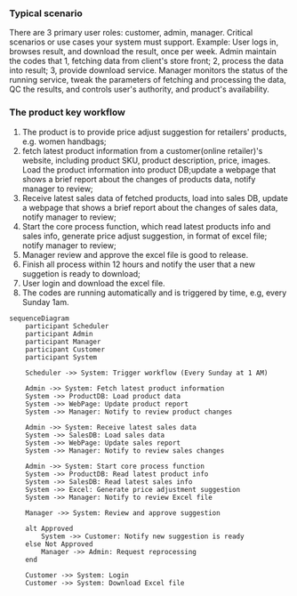 ### Typical scenario
There are 3 primary user roles: customer, admin, manager.
Critical scenarios or use cases your system must support.
Example:
User logs in, browses result, and download the result, once per week.
Admin maintain the codes that 1, fetching data from client's store front; 2, process the data into result; 3, provide download service.
Manager monitors the status of the running service, tweak the parameters of fetching and processing the data, QC the results, and controls user's authority, and product's availability.


### The product key workflow
1. The product is to provide price adjust suggestion for retailers' products, e.g. women handbags;
2. fetch latest product information from a customer(online retailer)'s website, including product SKU, product description, price, images. Load the product information into product DB;update a webpage that shows a brief report about the changes of products data, notify manager to review;
3. Receive latest sales data of fetched products, load into sales DB, update a webpage that shows a brief report about the changes of sales data, notify manager to review; 
4. Start the core process function, which read latest products info and sales info, generate price adjust suggestion, in format of excel file; notify manager to review;
5. Manager review and approve the excel file is good to release.
6. Finish all process within 12 hours and notify the user that a new suggetion is ready to download;
7. User login and download the excel file.
8. The codes are running automatically and is triggered by time, e.g, every Sunday 1am.

```mermaid
sequenceDiagram
    participant Scheduler
    participant Admin
    participant Manager
    participant Customer
    participant System

    Scheduler ->> System: Trigger workflow (Every Sunday at 1 AM)

    Admin ->> System: Fetch latest product information
    System ->> ProductDB: Load product data
    System ->> WebPage: Update product report
    System ->> Manager: Notify to review product changes

    Admin ->> System: Receive latest sales data
    System ->> SalesDB: Load sales data
    System ->> WebPage: Update sales report
    System ->> Manager: Notify to review sales changes

    Admin ->> System: Start core process function
    System ->> ProductDB: Read latest product info
    System ->> SalesDB: Read latest sales info
    System ->> Excel: Generate price adjustment suggestion
    System ->> Manager: Notify to review Excel file

    Manager ->> System: Review and approve suggestion

    alt Approved
        System ->> Customer: Notify new suggestion is ready
    else Not Approved
        Manager ->> Admin: Request reprocessing
    end

    Customer ->> System: Login
    Customer ->> System: Download Excel file

```